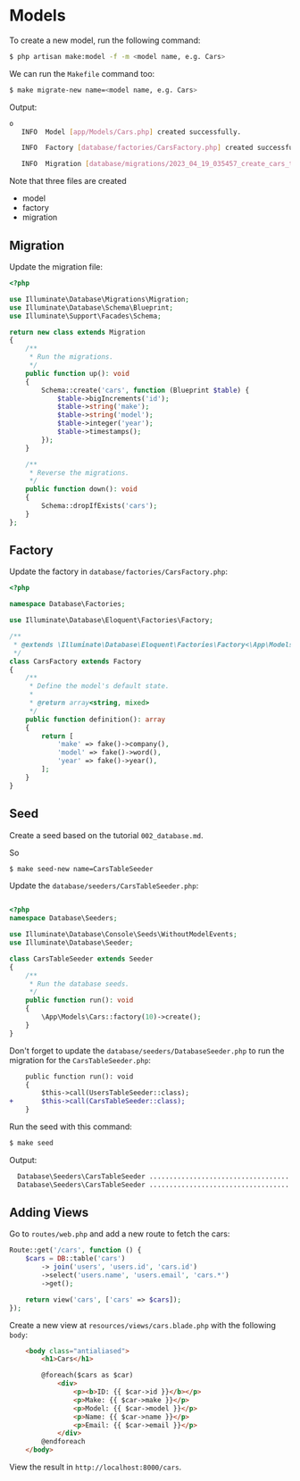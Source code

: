 # Models


To create a new model, run the following command:

```bash
$ php artisan make:model -f -m <model name, e.g. Cars>
```

We can run the `Makefile` command too:

```bash
$ make migrate-new name=<model name, e.g. Cars>
```


Output:
```bash
o
   INFO  Model [app/Models/Cars.php] created successfully.

   INFO  Factory [database/factories/CarsFactory.php] created successfully.

   INFO  Migration [database/migrations/2023_04_19_035457_create_cars_table.php] created successfully.
```

Note that three files are created
- model
- factory
- migration


## Migration

Update the migration file:
```php
<?php

use Illuminate\Database\Migrations\Migration;
use Illuminate\Database\Schema\Blueprint;
use Illuminate\Support\Facades\Schema;

return new class extends Migration
{
    /**
     * Run the migrations.
     */
    public function up(): void
    {
        Schema::create('cars', function (Blueprint $table) {
            $table->bigIncrements('id');
            $table->string('make');
            $table->string('model');
            $table->integer('year');
            $table->timestamps();
        });
    }

    /**
     * Reverse the migrations.
     */
    public function down(): void
    {
        Schema::dropIfExists('cars');
    }
};
```

## Factory


Update the factory in `database/factories/CarsFactory.php`:

```php
<?php

namespace Database\Factories;

use Illuminate\Database\Eloquent\Factories\Factory;

/**
 * @extends \Illuminate\Database\Eloquent\Factories\Factory<\App\Models\Cars>
 */
class CarsFactory extends Factory
{
    /**
     * Define the model's default state.
     *
     * @return array<string, mixed>
     */
    public function definition(): array
    {
        return [
            'make' => fake()->company(),
            'model' => fake()->word(),
            'year' => fake()->year(),
        ];
    }
}
```


## Seed

Create a seed based on the tutorial `002_database.md`.

So
```bash
$ make seed-new name=CarsTableSeeder
```

Update the `database/seeders/CarsTableSeeder.php`:


```php

<?php
namespace Database\Seeders;

use Illuminate\Database\Console\Seeds\WithoutModelEvents;
use Illuminate\Database\Seeder;

class CarsTableSeeder extends Seeder
{
    /**
     * Run the database seeds.
     */
    public function run(): void
    {
        \App\Models\Cars::factory(10)->create();
    }
}
```

Don't forget to update the `database/seeders/DatabaseSeeder.php` to run the migration for the `CarsTableSeeder.php`:


```diff
    public function run(): void
    {
        $this->call(UsersTableSeeder::class);
+       $this->call(CarsTableSeeder::class);
    }
```

Run the seed with this command:

```bash
$ make seed
```

Output:

```bash
  Database\Seeders\CarsTableSeeder ......................................................................................................... RUNNING
  Database\Seeders\CarsTableSeeder ................................................................................................... 47.50 ms DONE
```

## Adding Views

Go to `routes/web.php` and add a new route to fetch the cars:


```php
Route::get('/cars', function () {
    $cars = DB::table('cars')
        -> join('users', 'users.id', 'cars.id')
        ->select('users.name', 'users.email', 'cars.*')
        ->get();

    return view('cars', ['cars' => $cars]);
});
```

Create a new view at `resources/views/cars.blade.php` with the following `body`:

```html
    <body class="antialiased">
        <h1>Cars</h1>

        @foreach($cars as $car)
            <div>
                <p><b>ID: {{ $car->id }}</b></p>
                <p>Make: {{ $car->make }}</p>
                <p>Model: {{ $car->model }}</p>
                <p>Name: {{ $car->name }}</p>
                <p>Email: {{ $car->email }}</p>
            </div>
        @endforeach
    </body>
```


View the result in `http://localhost:8000/cars`.
